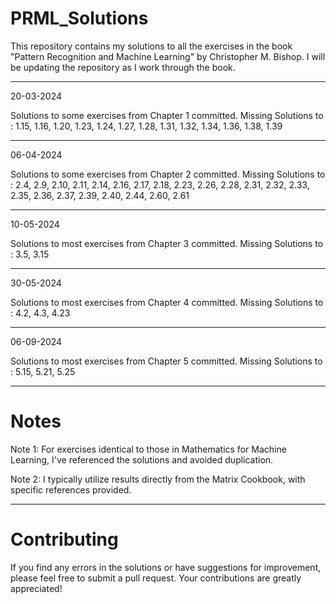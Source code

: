 # PRML_Solutions

This repository contains my solutions to all the exercises in the book "Pattern Recognition and Machine Learning" by Christopher M. Bishop. I will be updating the repository as I work through the book.

---------------------------------------------------------------------------------------------------------------------------------------------------------------------------

20-03-2024

Solutions to some exercises from Chapter 1 committed. Missing Solutions to : 1.15,  1.16,  1.20,  1.23,  1.24,  1.27,  1.28,  1.31,  1.32,  1.34,  1.36,  1.38,  1.39

---------------------------------------------------------------------------------------------------------------------------------------------------------------------------

06-04-2024

Solutions to some exercises from Chapter 2 committed. Missing Solutions to : 2.4, 2.9, 2.10, 2.11, 2.14, 2.16, 2.17, 2.18, 2.23, 2.26, 2.28, 2.31, 2.32, 2.33, 2.35, 2.36, 2.37, 2.39, 2.40, 2.44, 2.60, 2.61

---------------------------------------------------------------------------------------------------------------------------------------------------------------------------

10-05-2024

Solutions to most exercises from Chapter 3 committed. Missing Solutions to : 3.5, 3.15

---------------------------------------------------------------------------------------------------------------------------------------------------------------------------

30-05-2024

Solutions to most exercises from Chapter 4 committed. Missing Solutions to : 4.2, 4.3, 4.23

---------------------------------------------------------------------------------------------------------------------------------------------------------------------------

06-09-2024

Solutions to most exercises from Chapter 5 committed. Missing Solutions to : 5.15, 5.21, 5.25

---------------------------------------------------------------------------------------------------------------------------------------------------------------------------

# Notes

Note 1: For exercises identical to those in Mathematics for Machine Learning, I've referenced the solutions and avoided duplication.

Note 2: I typically utilize results directly from the Matrix Cookbook, with specific references provided.

---------------------------------------------------------------------------------------------------------------------------------------------------------------------------


# Contributing

If you find any errors in the solutions or have suggestions for improvement, please feel free to submit a pull request. Your contributions are greatly appreciated!

